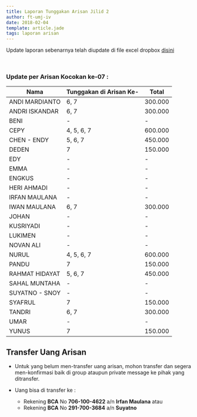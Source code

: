 ```yaml
---
title: Laporan Tunggakan Arisan Jilid 2
author: ft-umj-iv
date: 2018-02-04
template: article.jade
tags: laporan arisan
---
```


Update laporan sebenarnya telah diupdate di file excel dropbox [disini](https://www.dropbox.com/s/lqrvit24hfh3fot/Arisan%20UMJ%20TechInfo4%20Jilid%2002.xlsx?dl=0)

<br/>
<span class="more"></span>

### Update per Arisan Kocokan ke-07 :

|Nama									| Tunggakan di Arisan Ke- 	| Total 			|
| -------------------	| ------------------------- | ----------- |
| ANDI MARDIANTO 			| 6, 7							        | 300.000  		|
| ANDRI ISKANDAR 			| 6, 7							        | 300.000  		|
| BENI 						    | -			  		              | -  		|
| CEPY 						    | 4, 5, 6, 7	  		        | 600.000 		|
| CHEN - ENDY 				| 5, 6, 7	  		            | 450.000 		|
| DEDEN 					    | 7			  		              | 150.000  		|
| EDY 						    | -			  		              | -				 		|
| EMMA 						    | -							            | -       		|
| ENGKUS 					    | -			  		              | -				 		|
| HERI AHMADI 				| -							            | -       		|
| IRFAN MAULANA 			| -			  		              | -				 		|
| IWAN MAULANA 				| 6, 7							        | 300.000  		|
| JOHAN 					    | -			  		              | -				 		|
| KUSRIYADI 				  | -			  		              | -				 		|
| LUKIMEN 					  | -			  		              | -				 		|
| NOVAN ALI 				  | -			  		              | -				 		|
| NURUL				 		    | 4, 5, 6, 7 		            | 600.000 		|
| PANDU 					    | 7			  		              | 150.000  		|
| RAHMAT HIDAYAT 			| 5, 6, 7  		              | 450.000 		|
| SAHAL MUNTAHA 			| -			  		              | -				 		|
| SUYATNO - SNOY 			| -							            | -			  		|
| SYAFRUL 					  | 7			  		              | 150.000  		|
| TANDRI 					    | 6, 7							        | 300.000  		|
| UMAR 						    | -			  		              | -				 		|
| YUNUS 					    | 7			  		              | 150.000  		|

## Transfer Uang Arisan

+ Untuk yang belum men-transfer uang arisan, mohon transfer dan segera men-konfirmasi baik di group ataupun private message ke pihak yang ditransfer.

+ Uang bisa di transfer ke :
	- Rekening <b>BCA</b> No <b>706-100-4622</b> a/n <b>Irfan Maulana</b> atau
	- Rekening <b>BCA</b> No <b>291-700-3684</b> a/n <b>Suyatno</b>
